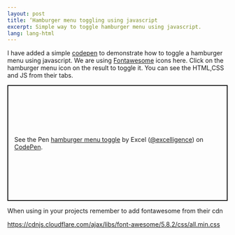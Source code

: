 ```yaml
---
layout: post
title: ‘Hamburger menu toggling using javascript
excerpt: Simple way to toggle hamburger menu using javascript.
lang: lang-html
---
```


I have added a simple [codepen](https://codepen.io/excelligence/pen/ewgbNY) to demonstrate how to toggle a hamburger menu using javascript. We are using [Fontawesome](https://fontawesome.com/) icons here.
Click on the hamburger menu icon on the result to toggle it. You can see the HTML,CSS and JS from their tabs.

<p class="codepen" data-height="265" data-theme-id="light" data-default-tab="js,result" data-user="excelligence" data-slug-hash="ewgbNY" style="height: 265px; box-sizing: border-box; display: flex; align-items: center; justify-content: center; border: 2px solid; margin: 1em 0; padding: 1em;" data-pen-title="hamburger menu toggle">
  <span>See the Pen <a href="https://codepen.io/excelligence/pen/ewgbNY/">
  hamburger menu toggle</a> by Excel (<a href="https://codepen.io/excelligence">@excelligence</a>)
  on <a href="https://codepen.io">CodePen</a>.</span>
</p>
<script async src="https://static.codepen.io/assets/embed/ei.js"></script>

When using in your projects remember to add fontawesome from their cdn

https://cdnjs.cloudflare.com/ajax/libs/font-awesome/5.8.2/css/all.min.css
